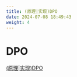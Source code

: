 ```yaml
---
title: (原理|实现)DPO
date: 2024-07-08 18:49:43
weight: 4
---
```


<p></p>
<!-- more -->

# DPO
[(原理|实现)DPO](https://candied-skunk-1ca.notion.site/DPO-105bfe211084803abb9cdbdfff092bce?source=copy_link)

